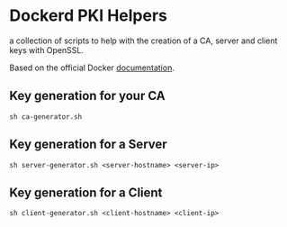 # Dockerd PKI Helpers

a collection of scripts to help with the creation of a CA, server and client keys with OpenSSL.

Based on the official Docker [documentation](https://docs.docker.com/engine/security/https/).

## Key generation for your CA

```
sh ca-generator.sh
```

## Key generation for a Server

```
sh server-generator.sh <server-hostname> <server-ip>
```

## Key generation for a Client

```
sh client-generator.sh <client-hostname> <client-ip>
```
